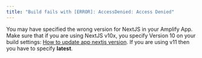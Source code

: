```yaml
---
title: "Build fails with [ERROR]: AccessDenied: Access Denied"
---
```


You may have specified the wrong version for NextJS in your Amplify
App. Make sure that if you are using NextJS v10x, you specify Version
10 on your build settings: [How to update app nextjs
version](https://docs.aws.amazon.com/amplify/latest/userguide/server-side-rendering-amplify.html#update-app-nextjs-version). If you are using v11 then you have to specify **latest**.
